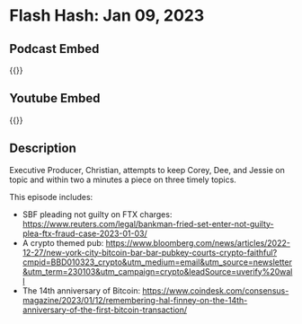 # Flash Hash: Jan 09, 2023



## Podcast Embed
{{<podcast-embed url="https://embed.sounder.fm/play/498205">}}

## Youtube Embed
{{<youtube fy46Dp6FP0g>}}

## Description
Executive Producer, Christian, attempts to keep Corey, Dee, and Jessie on topic and within two a minutes a piece on three timely topics.

This episode includes:
 - SBF pleading not guilty on FTX charges: 
https://www.reuters.com/legal/bankman-fried-set-enter-not-guilty-plea-ftx-fraud-case-2023-01-03/
 - A crypto themed pub: 
https://www.bloomberg.com/news/articles/2022-12-27/new-york-city-bitcoin-bar-bar-pubkey-courts-crypto-faithful?cmpid=BBD010323_crypto&utm_medium=email&utm_source=newsletter&utm_term=230103&utm_campaign=crypto&leadSource=uverify%20wall
 - The 14th anniversary of Bitcoin:
https://www.coindesk.com/consensus-magazine/2023/01/12/remembering-hal-finney-on-the-14th-anniversary-of-the-first-bitcoin-transaction/
